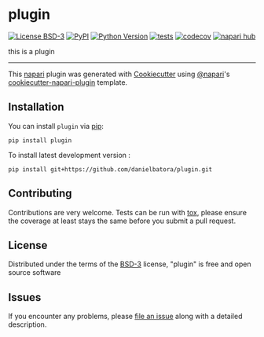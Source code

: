 # plugin

[![License BSD-3](https://img.shields.io/pypi/l/plugin.svg?color=green)](https://github.com/danielbatora/plugin/raw/main/LICENSE)
[![PyPI](https://img.shields.io/pypi/v/plugin.svg?color=green)](https://pypi.org/project/plugin)
[![Python Version](https://img.shields.io/pypi/pyversions/plugin.svg?color=green)](https://python.org)
[![tests](https://github.com/danielbatora/plugin/workflows/tests/badge.svg)](https://github.com/danielbatora/plugin/actions)
[![codecov](https://codecov.io/gh/danielbatora/plugin/branch/main/graph/badge.svg)](https://codecov.io/gh/danielbatora/plugin)
[![napari hub](https://img.shields.io/endpoint?url=https://api.napari-hub.org/shields/plugin)](https://napari-hub.org/plugins/plugin)

this is a plugin

----------------------------------

This [napari] plugin was generated with [Cookiecutter] using [@napari]'s [cookiecutter-napari-plugin] template.

<!--
Don't miss the full getting started guide to set up your new package:
https://github.com/napari/cookiecutter-napari-plugin#getting-started

and review the napari docs for plugin developers:
https://napari.org/plugins/index.html
-->

## Installation

You can install `plugin` via [pip]:

    pip install plugin



To install latest development version :

    pip install git+https://github.com/danielbatora/plugin.git


## Contributing

Contributions are very welcome. Tests can be run with [tox], please ensure
the coverage at least stays the same before you submit a pull request.

## License

Distributed under the terms of the [BSD-3] license,
"plugin" is free and open source software

## Issues

If you encounter any problems, please [file an issue] along with a detailed description.

[napari]: https://github.com/napari/napari
[Cookiecutter]: https://github.com/audreyr/cookiecutter
[@napari]: https://github.com/napari
[MIT]: http://opensource.org/licenses/MIT
[BSD-3]: http://opensource.org/licenses/BSD-3-Clause
[GNU GPL v3.0]: http://www.gnu.org/licenses/gpl-3.0.txt
[GNU LGPL v3.0]: http://www.gnu.org/licenses/lgpl-3.0.txt
[Apache Software License 2.0]: http://www.apache.org/licenses/LICENSE-2.0
[Mozilla Public License 2.0]: https://www.mozilla.org/media/MPL/2.0/index.txt
[cookiecutter-napari-plugin]: https://github.com/napari/cookiecutter-napari-plugin

[file an issue]: https://github.com/danielbatora/plugin/issues

[napari]: https://github.com/napari/napari
[tox]: https://tox.readthedocs.io/en/latest/
[pip]: https://pypi.org/project/pip/
[PyPI]: https://pypi.org/
